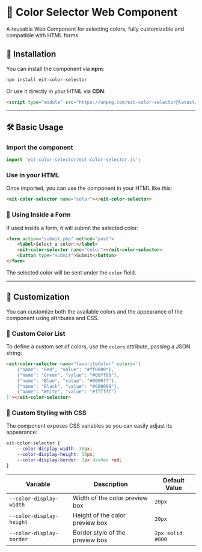 # 🎨 Color Selector Web Component

A reusable Web Component for selecting colors, fully customizable and compatible with HTML forms.

## 🚀 Installation

You can install the component via **npm**:

```sh
npm install eit-color-selector
```

Or use it directly in your HTML via **CDN**:

```html
<script type="module" src="https://unpkg.com/eit-color-selector@latest/eit-color-selector.js"></script>
```

---

## 🛠️ Basic Usage

### Import the component

```javascript
import 'eit-color-selector/eit-color-selector.js';
```

### Use in your HTML

Once imported, you can use the component in your HTML like this:

```html
<eit-color-selector name="color"></eit-color-selector>
```

### 📌 **Using Inside a Form**

If used inside a form, it will submit the selected color:

```html
<form action="submit.php" method="post">
    <label>Select a color:</label>
    <eit-color-selector name="color"></eit-color-selector>
    <button type="submit">Submit</button>
</form>
```

The selected color will be sent under the `color` field.

---

## 🎨 Customization

You can customize both the available colors and the appearance of the component using attributes and CSS.

### 📌 **Custom Color List**
To define a custom set of colors, use the `colors` attribute, passing a JSON string:

```html
<eit-color-selector name="favoriteColor" colors='[
    {"name": "Red", "value": "#ff0000"},
    {"name": "Green", "value": "#00ff00"},
    {"name": "Blue", "value": "#0000ff"},
    {"name": "Black", "value": "#000000"},
    {"name": "White", "value": "#ffffff"}
]'></eit-color-selector>
```

### 🎨 **Custom Styling with CSS**
The component exposes CSS variables so you can easily adjust its appearance:

```css
eit-color-selector {
    --color-display-width: 30px;
    --color-display-height: 30px;
    --color-display-border: 3px dashed red;
}
```

| Variable                  | Description                      | Default Value |
|---------------------------|----------------------------------|--------------|
| `--color-display-width`   | Width of the color preview box  | `20px`       |
| `--color-display-height`  | Height of the color preview box | `20px`       |
| `--color-display-border`  | Border style of the preview box | `2px solid #000` |

